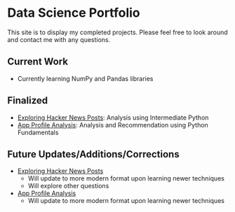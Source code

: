 # Data Science Portfolio
This site is to display my completed projects. Please feel free to look around and contact me with any questions.

## Current Work
* Currently learning NumPy and Pandas libraries

## Finalized
* [Exploring Hacker News Posts](https://github.com/RyRyMc/Data-Science-Portfolio/blob/master/hacker_news_analysis.ipynb): Analysis using Intermediate Python
* [App Profile Analysis](https://github.com/RyRyMc/Data_Science_Portfolio/blob/master/App_Profile_Analysis.ipynb): Analysis and Recommendation using Python Fundamentals


## Future Updates/Additions/Corrections
* [Exploring Hacker News Posts](https://github.com/RyRyMc/Data-Science-Portfolio/blob/master/hacker_news_analysis.ipynb)
  *  Will update to more modern format upon learning newer techniques
  * Will explore other questions
* [App Profile Analysis](https://github.com/RyRyMc/Data_Science_Portfolio/blob/master/App_Profile_Analysis.ipynb)
  * Will update to more modern format upon learning newer techniques

